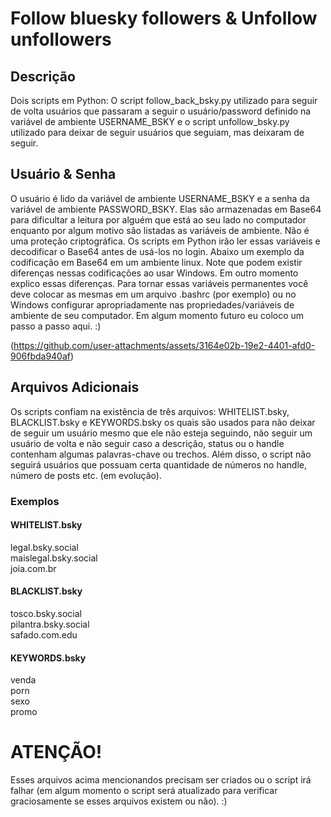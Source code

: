 # Follow bluesky followers & Unfollow unfollowers

## Descrição

Dois scripts em Python: O script follow_back_bsky.py utilizado para seguir de volta usuários que passaram a seguir o usuário/password definido na variável de ambiente USERNAME_BSKY e o script unfollow_bsky.py utilizado para deixar de seguir usuários que seguiam, mas deixaram de seguir.

## Usuário & Senha

O usuário é lido da variável de ambiente USERNAME_BSKY e a senha da variável de ambiente PASSWORD_BSKY. Elas são armazenadas em Base64 para dificultar a leitura por alguém que está ao seu lado no computador enquanto por algum motivo são listadas as variáveis de ambiente. Não é uma proteção criptográfica. Os scripts em Python irão ler essas variáveis e decodificar o Base64 antes de usá-los no login. Abaixo um exemplo da codificação em Base64 em um ambiente linux. Note que podem existir diferenças nessas codificações ao usar Windows. Em outro momento explico essas diferenças. Para tornar essas variáveis permanentes você deve colocar as mesmas em um arquivo .bashrc (por exemplo) ou no Windows configurar apropriadamente nas propriedades/variáveis de ambiente de seu computador. Em algum momento futuro eu coloco um passo a passo aqui. :)

(https://github.com/user-attachments/assets/3164e02b-19e2-4401-afd0-906fbda940af)


## Arquivos Adicionais

Os scripts confiam na existência de três arquivos: WHITELIST.bsky, BLACKLIST.bsky e KEYWORDS.bsky os quais são usados para não deixar de seguir um usuário mesmo que ele não esteja seguindo, não seguir um usuário de volta e não seguir caso a descrição, status ou o handle contenham algumas palavras-chave ou trechos. Além disso, o script não seguirá usuários que possuam certa quantidade de números no handle, número de posts etc. (em evolução).

### Exemplos

#### WHITELIST.bsky

legal.bsky.social<BR>
maislegal.bsky.social<BR>
joia.com.br<BR>

#### BLACKLIST.bsky

tosco.bsky.social<BR>
pilantra.bsky.social<BR>
safado.com.edu<BR>


#### KEYWORDS.bsky

venda<BR>
porn<BR>
sexo<BR>
promo<BR>

# ATENÇÃO!

Esses arquivos acima mencionandos precisam ser criados ou o script irá falhar (em algum momento o script será atualizado para verificar graciosamente se esses arquivos existem ou não). :)

